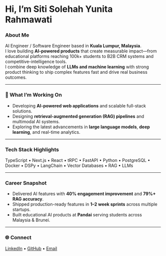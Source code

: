 # Hi, I’m Siti Solehah Yunita Rahmawati

###  About Me
AI Engineer / Software Engineer based in **Kuala Lumpur, Malaysia**.  
I love building **AI-powered products** that create measurable impact—from educational platforms reaching 100k+ students to B2B CRM systems and competitive-intelligence tools.  
I combine deep knowledge of **LLMs and machine learning** with strong product thinking to ship complex features fast and drive real business outcomes.

---

### 🚀 What I’m Working On
- Developing **AI-powered web applications** and scalable full-stack solutions.  
- Designing **retrieval-augmented generation (RAG) pipelines** and multimodal AI systems.  
- Exploring the latest advancements in **large language models**, **deep learning**, and real-time analytics.

---

###  Tech Stack Highlights
TypeScript • Next.js • React • tRPC • FastAPI • Python • PostgreSQL • Docker • DSPy • LangChain • Vector Databases • RAG • LLMs

---

###  Career Snapshot
- Delivered AI features with **40% engagement improvement** and **79%+ RAG accuracy**.
- Shipped production-ready features in **1–2 week sprints** across multiple startups.
- Built educational AI products at **Pandai** serving students across Malaysia & Brunei.

---

### 🌐 Connect
[LinkedIn](https://www.linkedin.com/in/sitisolehahyunita/) • [GitHub](https://github.com/sitisholehahyr) • [Email](mailto:nitapradita4@gmail.com)
